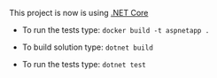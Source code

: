 This project is now is using [.NET Core](https://www.microsoft.com/net/download)

- To run the tests type: `docker build -t aspnetapp .`


- To build solution type: `dotnet build`
- To run the tests type: `dotnet test`

